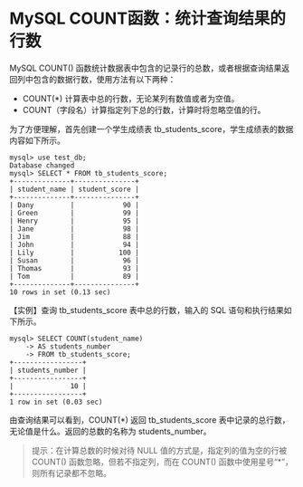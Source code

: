 # MySQL COUNT函数：统计查询结果的行数



MySQL COUNT() 函数统计数据表中包含的记录行的总数，或者根据查询结果返回列中包含的数据行数，使用方法有以下两种：

- COUNT(*) 计算表中总的行数，无论某列有数值或者为空值。
- COUNT（字段名）计算指定列下总的行数，计算时将忽略空值的行。



为了方便理解，首先创建一个学生成绩表 tb_students_score，学生成绩表的数据内容如下所示。

```mysql
mysql> use test_db;
Database changed
mysql> SELECT * FROM tb_students_score;
+--------------+---------------+
| student_name | student_score |
+--------------+---------------+
| Dany         |            90 |
| Green        |            99 |
| Henry        |            95 |
| Jane         |            98 |
| Jim          |            88 |
| John         |            94 |
| Lily         |           100 |
| Susan        |            96 |
| Thomas       |            93 |
| Tom          |            89 |
+--------------+---------------+
10 rows in set (0.13 sec)
```

【实例】查询 tb_students_score 表中总的行数，输入的 SQL 语句和执行结果如下所示。

```mysql
mysql> SELECT COUNT(student_name)
    -> AS students_number
    -> FROM tb_students_score;
+-----------------+
| students_number |
+-----------------+
|              10 |
+-----------------+
1 row in set (0.03 sec)
```

由查询结果可以看到，COUNT(*) 返回 tb_students_score 表中记录的总行数，无论值是什么。返回的总数的名称为 students_number。

> 提示：在计算总数的时候对待 NULL 值的方式是，指定列的值为空的行被 COUNT() 函数忽略，但若不指定列，而在 COUNT() 函数中使用星号“*”，则所有记录都不忽略。

